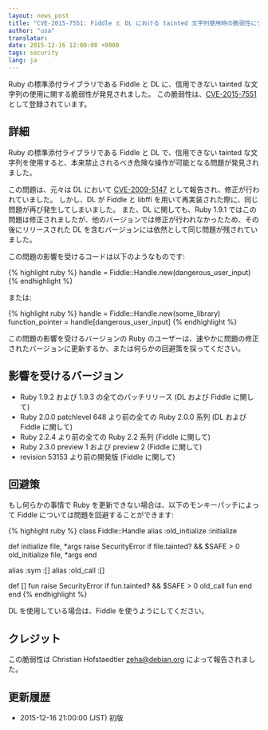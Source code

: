 ```yaml
---
layout: news_post
title: "CVE-2015-7551: Fiddle と DL における tainted 文字列使用時の脆弱性について"
author: "usa"
translator:
date: 2015-12-16 12:00:00 +0000
tags: security
lang: ja
---
```


Ruby の標準添付ライブラリである Fiddle と DL に、信用できない tainted な文字列の使用に関する脆弱性が発見されました。
この脆弱性は、[CVE-2015-7551](http://cve.mitre.org/cgi-bin/cvename.cgi?name=CVE-2015-7551) として登録されています。

## 詳細

Ruby の標準添付ライブラリである Fiddle と DL で、信用できない tainted な文字列を使用すると、本来禁止されるべき危険な操作が可能となる問題が発見されました。

この問題は、元々は DL において [CVE-2009-5147](http://cve.mitre.org/cgi-bin/cvename.cgi?name=CVE-2009-5147) として報告され、修正が行われていました。
しかし、DL が Fiddle と libffi を用いて再実装された際に、同じ問題が再び発生してしまいました。
また、DL に関しても、Ruby 1.9.1 ではこの問題は修正されましたが、他のバージョンでは修正が行われなかったため、その後にリリースされた DL を含むバージョンには依然として同じ問題が残されていました。

この問題の影響を受けるコードは以下のようなものです:

{% highlight ruby %}
handle = Fiddle::Handle.new(dangerous_user_input)
{% endhighlight %}

または:

{% highlight ruby %}
handle = Fiddle::Handle.new(some_library)
function_pointer = handle[dangerous_user_input]
{% endhighlight %}

この問題の影響を受けるバージョンの Ruby のユーザーは、速やかに問題の修正されたバージョンに更新するか、または何らかの回避策を採ってください。

## 影響を受けるバージョン

* Ruby 1.9.2 および 1.9.3 の全てのパッチリリース (DL および Fiddle に関して)
* Ruby 2.0.0 patchlevel 648 より前の全ての Ruby 2.0.0 系列 (DL および Fiddle に関して)
* Ruby 2.2.4 より前の全ての Ruby 2.2 系列 (Fiddle に関して)
* Ruby 2.3.0 preview 1 および preview 2 (Fiddle に関して)
* revision 53153 より前の開発版 (Fiddle に関して)

## 回避策

もし何らかの事情で Ruby を更新できない場合は、以下のモンキーパッチによって Fiddle については問題を回避することができます:

{% highlight ruby %}
class Fiddle::Handle
  alias :old_initialize :initialize

  def initialize file, *args
    raise SecurityError if file.tainted? && $SAFE > 0
    old_initialize file, *args
  end

  alias :sym :[]
  alias :old_call :[]

  def [] fun
    raise SecurityError if fun.tainted? && $SAFE > 0
    old_call fun
  end
end
{% endhighlight %}

DL を使用している場合は、Fiddle を使うようにしてください。

## クレジット

この脆弱性は Christian Hofstaedtler <zeha@debian.org> によって報告されました。

## 更新履歴

* 2015-12-16 21:00:00 (JST) 初版
